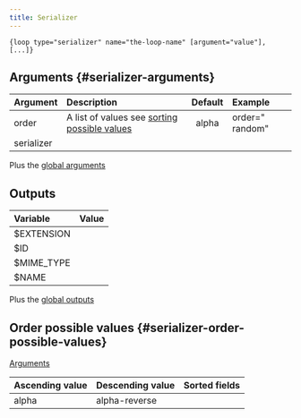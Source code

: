 ```yaml
---
title: Serializer
---
```


`{loop type="serializer" name="the-loop-name" [argument="value"], [...]}`

## Arguments {#serializer-arguments}

| Argument   | Description                                                                        | Default       | Example             |
|------------|:-----------------------------------------------------------------------------------|:-------------:|:--------------------|
| order      | A list of values see [sorting possible values](#serializer-order-possible-values)  | alpha         | order=" random"     |
| serializer |                                                                                    |               |                     |

Plus the [global arguments](./global_arguments)

## Outputs

| Variable               | Value                                                                         |
|:-----------------------|:------------------------------------------------------------------------------|
| $EXTENSION             |                                                                               |
| $ID                    |                                                                               |
| $MIME_TYPE             |                                                                               |
| $NAME                  |                                                                               |

Plus the [global outputs](./global_outputs)

## Order possible values {#serializer-order-possible-values}

[Arguments](#serializer-arguments)

| Ascending value | Descending value | Sorted fields         |
|-----------------|------------------|:----------------------|
| alpha           | alpha-reverse    |                       |
